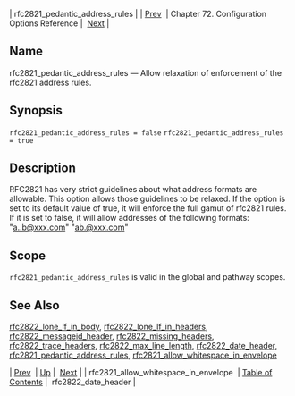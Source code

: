 | rfc2821_pedantic_address_rules |
| [Prev](conf.ref.rfc2821_allow_whitespace_in_envelope)  | Chapter 72. Configuration Options Reference |  [Next](conf.ref.rfc2822_date_header) |

<a name="conf.ref.rfc2821_pedantic_address_rules"></a>
## Name

rfc2821_pedantic_address_rules — Allow relaxation of enforcement of the rfc2821 address rules.

## Synopsis

`rfc2821_pedantic_address_rules = false`
`rfc2821_pedantic_address_rules = true`

<a name="idp26138320"></a>
## Description

RFC2821 has very strict guidelines about what address formats are allowable. This option allows those guidelines to be relaxed. If the option is set to its default value of true, it will enforce the full gamut of rfc2821 rules. If it is set to false, it will allow addresses of the following formats: "a..b@xxx.com" "ab.@xxx.com"

<a name="idp26140464"></a>
## Scope

`rfc2821_pedantic_address_rules` is valid in the global and pathway scopes.

<a name="idp26142752"></a>
## See Also

[rfc2822_lone_lf_in_body](conf.ref.rfc2822_lone_lf_in_body "rfc2822_lone_lf_in_body"), [rfc2822_lone_lf_in_headers](conf.ref.rfc2822_lone_lf_in_headers "rfc2822_lone_lf_in_headers"), [rfc2822_messageid_header](conf.ref.rfc2822_messageid_header "rfc2822_messageid_header"), [rfc2822_missing_headers](conf.ref.rfc2822_missing_headers "rfc2822_missing_headers"), [rfc2822_trace_headers](conf.ref.rfc2822_trace_headers "rfc2822_trace_headers"), [rfc2822_max_line_length](conf.ref.rfc2822_max_line_length "rfc2822_max_line_length"), [rfc2822_date_header](conf.ref.rfc2822_date_header "rfc2822_date_header"), [rfc2821_pedantic_address_rules](conf.ref.rfc2821_pedantic_address_rules "rfc2821_pedantic_address_rules"), [rfc2821_allow_whitespace_in_envelope](conf.ref.rfc2821_allow_whitespace_in_envelope "rfc2821_allow_whitespace_in_envelope")

| [Prev](conf.ref.rfc2821_allow_whitespace_in_envelope)  | [Up](config.options.ref) |  [Next](conf.ref.rfc2822_date_header) |
| rfc2821_allow_whitespace_in_envelope  | [Table of Contents](index) |  rfc2822_date_header |

